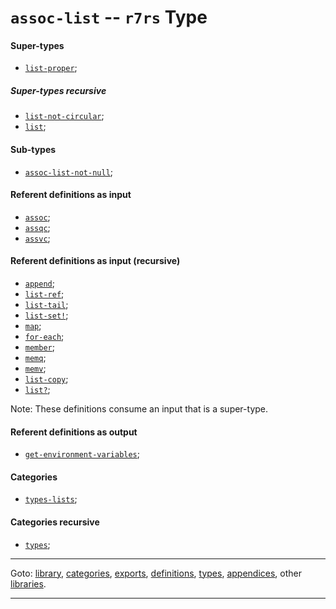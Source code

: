 

<a id='type__r7rs__assoc-list'></a>

# `assoc-list` -- `r7rs` Type


<a id='type__r7rs__assoc-list__super-types'></a>

#### Super-types

 * [`list-proper`](../../r7rs/types/list-proper.md#type__r7rs__list-proper);


<a id='type__r7rs__assoc-list__super-types-recursive'></a>

##### Super-types recursive

 * [`list-not-circular`](../../r7rs/types/list-not-circular.md#type__r7rs__list-not-circular);
 * [`list`](../../r7rs/types/list.md#type__r7rs__list);


<a id='type__r7rs__assoc-list__sub-types'></a>

#### Sub-types

 * [`assoc-list-not-null`](../../r7rs/types/assoc-list-not-null.md#type__r7rs__assoc-list-not-null);


<a id='type__r7rs__assoc-list__referent-definitions-input'></a>

#### Referent definitions as input

 * [`assoc`](../../r7rs/definitions/assoc.md#definition__r7rs__assoc);
 * [`assqc`](../../r7rs/definitions/assqc.md#definition__r7rs__assqc);
 * [`assvc`](../../r7rs/definitions/assvc.md#definition__r7rs__assvc);


<a id='type__r7rs__assoc-list__referent-definitions-input-recursive'></a>

#### Referent definitions as input (recursive)

 * [`append`](../../r7rs/definitions/append.md#definition__r7rs__append);
 * [`list-ref`](../../r7rs/definitions/list-ref.md#definition__r7rs__list-ref);
 * [`list-tail`](../../r7rs/definitions/list-tail.md#definition__r7rs__list-tail);
 * [`list-set!`](../../r7rs/definitions/list-set_21.md#definition__r7rs__list-set_21);
 * [`map`](../../r7rs/definitions/map.md#definition__r7rs__map);
 * [`for-each`](../../r7rs/definitions/for-each.md#definition__r7rs__for-each);
 * [`member`](../../r7rs/definitions/member.md#definition__r7rs__member);
 * [`memq`](../../r7rs/definitions/memq.md#definition__r7rs__memq);
 * [`memv`](../../r7rs/definitions/memv.md#definition__r7rs__memv);
 * [`list-copy`](../../r7rs/definitions/list-copy.md#definition__r7rs__list-copy);
 * [`list?`](../../r7rs/definitions/list_3f.md#definition__r7rs__list_3f);

Note:  These definitions consume an input that is a super-type.


<a id='type__r7rs__assoc-list__referent-definitions-output'></a>

#### Referent definitions as output

 * [`get-environment-variables`](../../r7rs/definitions/get-environment-variables.md#definition__r7rs__get-environment-variables);


<a id='type__r7rs__assoc-list__categories'></a>

#### Categories

 * [`types-lists`](../../r7rs/categories/types-lists.md#category__r7rs__types-lists);


<a id='type__r7rs__assoc-list__categories-recursive'></a>

#### Categories recursive

 * [`types`](../../r7rs/categories/types.md#category__r7rs__types);

----

Goto: [library](../../r7rs/_index.md#library__r7rs), [categories](../../r7rs/categories/_index.md#toc__r7rs__categories), [exports](../../r7rs/exports/_index.md#toc__r7rs__exports), [definitions](../../r7rs/definitions/_index.md#toc__r7rs__definitions), [types](../../r7rs/types/_index.md#toc__r7rs__types), [appendices](../../r7rs/appendices/_index.md#toc__r7rs__appendices), other [libraries](../../_libraries.md#toc__libraries).

----

